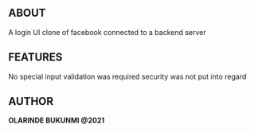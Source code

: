## ABOUT 
A login UI clone of facebook connected to a backend server

## FEATURES 
No special input validation was required
security was not put into regard


## AUTHOR
**OLARINDE BUKUNMI @2021**